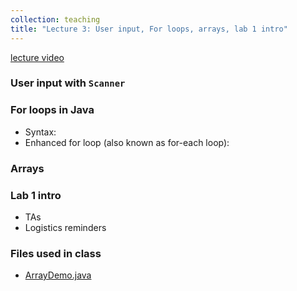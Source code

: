 ```yaml
---
collection: teaching
title: "Lecture 3: User input, For loops, arrays, lab 1 intro"
---
```


[lecture video](https://youtu.be/KGI9kZirTqI)


### User input with `Scanner`

### For loops in Java
* Syntax:
* Enhanced for loop (also known as for-each loop):

### Arrays

### Lab 1 intro
* TAs
* Logistics reminders

### Files used in class
* [ArrayDemo.java](https://lgw2.github.io/teaching/csci132-fall-2022/lectures/ArrayDemo.java)
